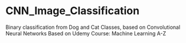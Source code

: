 # CNN_Image_Classification
Binary classification from  Dog and Cat Classes, based on Convolutional Neural Networks
Based on Udemy Course: Machine Learning A-Z
